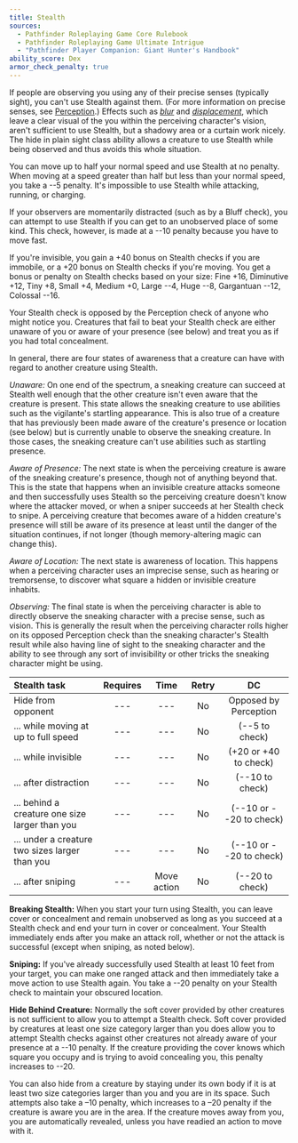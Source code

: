 ```yaml
---
title: Stealth
sources:
  - Pathfinder Roleplaying Game Core Rulebook
  - Pathfinder Roleplaying Game Ultimate Intrigue
  - "Pathfinder Player Companion: Giant Hunter's Handbook"
ability_score: Dex
armor_check_penalty: true
---
```


If people are observing you using any of their precise senses (typically sight), you can't use Stealth against them. (For more information on precise senses, see [Perception](/skills/perception/).) Effects such as [*blur*](/spells/blur/) and [*displacement*](/spells/displacement/), which leave a clear visual of the you within the perceiving character's vision, aren't sufficient to use Stealth, but a shadowy area or a curtain work nicely. The hide in plain sight class ability allows a creature to use Stealth while being observed and thus avoids this whole situation.

You can move up to half your normal speed and use Stealth at no penalty. When moving at a speed greater than half but less than your normal speed, you take a --5 penalty. It's impossible to use Stealth while attacking, running, or charging.

If your observers are momentarily distracted (such as by a Bluff check), you can attempt to use Stealth if you can get to an unobserved place of some kind. This check, however, is made at a --10 penalty because you have to move fast.

If you're invisible, you gain a +40 bonus on Stealth checks if you are immobile, or a +20 bonus on Stealth checks if you're moving. You get a bonus or penalty on Stealth checks based on your size: Fine +16, Diminutive +12, Tiny +8, Small +4, Medium +0, Large --4, Huge --8, Gargantuan --12, Colossal --16.

Your Stealth check is opposed by the Perception check of anyone who might notice you. Creatures that fail to beat your Stealth check are either unaware of you or aware of your presence (see below) and treat you as if you had total concealment.

In general, there are four states of awareness that a creature can have with regard to another creature using Stealth.

*Unaware:* On one end of the spectrum, a sneaking creature can succeed at Stealth well enough that the other creature isn't even aware that the creature is present. This state allows the sneaking creature to use abilities such as the vigilante's startling appearance. This is also true of a creature that has previously been made aware of the creature's presence or location (see below) but is currently unable to observe the sneaking creature. In those cases, the sneaking creature can't use abilities such as startling presence.

*Aware of Presence:* The next state is when the perceiving creature is aware of the sneaking creature's presence, though not of anything beyond that. This is the state that happens when an invisible creature attacks someone and then successfully uses Stealth so the perceiving creature doesn't know where the attacker moved, or when a sniper succeeds at her Stealth check to snipe. A perceiving creature that becomes aware of a hidden creature's presence will still be aware of its presence at least until the danger of the situation continues, if not longer (though memory-altering magic can change this).

*Aware of Location:* The next state is awareness of location. This happens when a perceiving character uses an imprecise sense, such as hearing or tremorsense, to discover what square a hidden or invisible creature inhabits.

*Observing:* The final state is when the perceiving character is able to directly observe the sneaking character with a precise sense, such as vision. This is generally the result when the perceiving character rolls higher on its opposed Perception check than the sneaking character's Stealth result while also having line of sight to the sneaking character and the ability to see through any sort of invisibility or other tricks the sneaking character might be using.

| Stealth task                                   | Requires |    Time     | Retry |           DC            |
|:-----------------------------------------------|:--------:|:-----------:|:-----:|:-----------------------:|
| Hide from opponent                             |   ---    |     ---     |  No   |  Opposed by Perception  |
| ... while moving at up to full speed           |   ---    |     ---     |  No   |     (--5 to check)      |
| ... while invisible                            |   ---    |     ---     |  No   |  (+20 or +40 to check)  |
| ... after distraction                          |   ---    |     ---     |  No   |     (--10 to check)     |
| ... behind a creature one size larger than you |   ---    |     ---     |  No   | (--10 or --20 to check) |
| ... under a creature two sizes larger than you |   ---    |     ---     |  No   | (--10 or --20 to check) |
| ... after sniping                              |   ---    | Move action |  No   |     (--20 to check)     |

**Breaking Stealth:** When you start your turn using Stealth, you can leave cover or concealment and remain unobserved as long as you succeed at a Stealth check and end your turn in cover or concealment. Your Stealth immediately ends after you make an attack roll, whether or not the attack is successful (except when sniping, as noted below).

**Sniping:** If you've already successfully used Stealth at least 10 feet from your target, you can make one ranged attack and then immediately take a move action to use Stealth again. You take a --20 penalty on your Stealth check to maintain your obscured location.

**Hide Behind Creature:** Normally the soft cover provided by other creatures is not sufficient to allow you to attempt a Stealth check. Soft cover provided by creatures at least one size category larger than you does allow you to attempt Stealth checks against other creatures not already aware of your presence at a --10 penalty. If the creature providing the cover knows which square you occupy and is trying to avoid concealing you, this penalty increases to --20.

You can also hide from a creature by staying under its own body if it is at least two size categories larger than you and you are in its space. Such attempts also take a –10 penalty, which increases to a –20 penalty if the creature is aware you are in the area. If the creature moves away from you, you are automatically revealed, unless you have readied an action to move with it.
